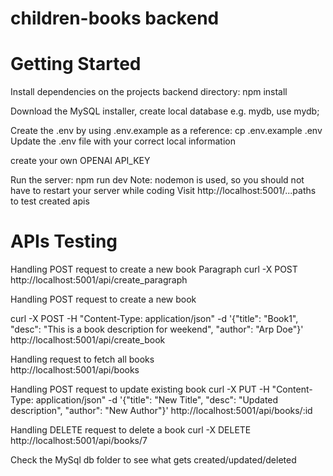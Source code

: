 # children-books backend
# Getting Started 
Install dependencies on the projects backend directory: npm install

Download the MySQL installer, create local database e.g. mydb, use mydb;

Create the .env by using .env.example as a reference: cp .env.example .env
Update the .env file with your correct local information

create your own OPENAI API_KEY

Run the server: npm run dev
Note: nodemon is used, so you should not have to restart your server while coding
Visit http://localhost:5001/...paths to test created apis

# APIs Testing
Handling POST request to create a new book Paragraph
curl -X POST  http://localhost:5001/api/create_paragraph
  
Handling POST request to create a new book
  
curl -X POST -H "Content-Type: application/json" -d 
'{"title": "Book1", "desc": "This is a book description for weekend", "author": "Arp Doe"}' http://localhost:5001/api/create_book

Handling request to fetch all books	 
http://localhost:5001/api/books

Handling POST request to update existing book
curl -X PUT -H "Content-Type: application/json" -d 
'{"title": "New Title", "desc": "Updated description", "author": "New Author"}' http://localhost:5001/api/books/:id

Handling DELETE request to delete a book
curl -X DELETE http://localhost:5001/api/books/7

Check the MySql db folder to see what gets created/updated/deleted